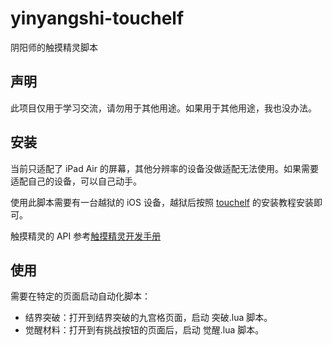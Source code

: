 # yinyangshi-touchelf
阴阳师的触摸精灵脚本

## 声明
此项目仅用于学习交流，请勿用于其他用途。如果用于其他用途，我也没办法。

## 安装

当前只适配了 iPad Air 的屏幕，其他分辨率的设备没做适配无法使用。如果需要适配自己的设备，可以自己动手。

使用此脚本需要有一台越狱的 iOS 设备，越狱后按照 [touchelf](http://www.touchelf.com/) 的安装教程安装即可。

触摸精灵的 API 参考[触摸精灵开发手册](https://www.zybuluo.com/touchelf/note/153751)


## 使用
需要在特定的页面启动自动化脚本：

- 结界突破：打开到结界突破的九宫格页面，启动 突破.lua 脚本。
- 觉醒材料：打开到有挑战按钮的页面后，启动 觉醒.lua 脚本。
